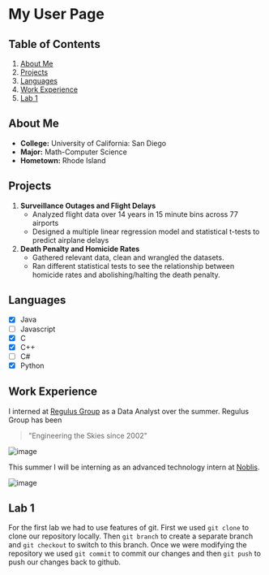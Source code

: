 # My User Page

## Table of Contents
1. [About Me](#about-me)
2. [Projects](#projects)
3. [Languages](#languages)
4. [Work Experience](#work-experience)
5. [Lab 1](#code-snippet)

## About Me <a name="about-me"></a>
- **College:** University of California: San Diego
- **Major:** Math-Computer Science
- **Hometown:** Rhode Island


## Projects <a name="projects"></a>
1. **Surveillance Outages and Flight Delays**
   - Analyzed flight data over 14 years in 15 minute bins across 77 airports
   - Designed a multiple linear regression model and statistical t-tests to predict airplane delays
2. **Death Penalty and Homicide Rates**
   - Gathered relevant data, clean and wrangled the datasets.
   - Ran different statistical tests to see the relationship between homicide rates and abolishing/halting the death penalty. 

## Languages <a name="languages"></a>
- [X] Java
- [ ] Javascript
- [X] C
- [X] C++
- [ ] C#
- [X] Python

## Work Experience <a name="work-experience"></a>
I interned at [Regulus Group](https://regulus-group.com/) as a Data Analyst over the summer. Regulus Group has been 
  > "Engineering the Skies since 2002"

![image](https://encrypted-tbn0.gstatic.com/images?q=tbn:ANd9GcTR80ofocXI0ddIedyge5JbPzdm_wlFb1zKW_nwGq8rjQ&s) 

This summer I will be interning as an advanced technology intern at [Noblis](https://noblis.org/).

![image](https://noblis.org/wp-content/uploads/2022/01/noblis_blue-retina.png)


## Lab 1 <a name="code-snippet"></a>
For the first lab we had to use features of git. First we used `git clone` to clone our repository locally. Then `git branch` to create a separate branch and `git checkout` to switch to this branch. Once we were modifying the repository we used `git commit` to commit our changes and then `git push` to push our changes back to github. 

